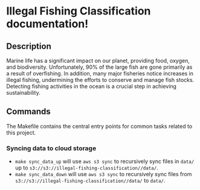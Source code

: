 # Illegal Fishing Classification documentation!

## Description

Marine life has a significant impact on our planet, providing food, oxygen, and biodiversity. Unfortunately, 90% of the large fish are gone primarily as a result of overfishing. In addition, many major fisheries notice increases in illegal fishing, undermining the efforts to conserve and manage fish stocks. Detecting fishing activities in the ocean is a crucial step in achieving sustainability.

## Commands

The Makefile contains the central entry points for common tasks related to this project.

### Syncing data to cloud storage

* `make sync_data_up` will use `aws s3 sync` to recursively sync files in `data/` up to `s3://s3://illegal-fishing-classification//data/`.
* `make sync_data_down` will use `aws s3 sync` to recursively sync files from `s3://s3://illegal-fishing-classification//data/` to `data/`.


